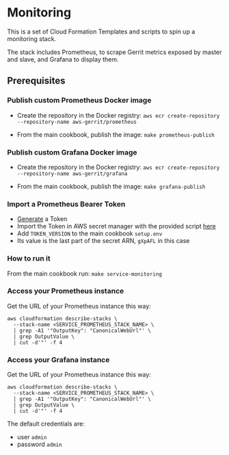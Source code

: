 # Monitoring

This is a set of Cloud Formation Templates and scripts to spin up a monitoring
stack.

The stack includes Prometheus, to scrape Gerrit metrics
exposed by master and slave, and Grafana to display them.

## Prerequisites

### Publish custom Prometheus Docker image

* Create the repository in the Docker registry:
  `aws ecr create-repository --repository-name aws-gerrit/prometheus`

* From the main cookbook, publish the image: `make prometheus-publish`

### Publish custom Grafana Docker image

* Create the repository in the Docker registry:
  `aws ecr create-repository --repository-name aws-gerrit/grafana`

* From the main cookbook, publish the image: `make grafana-publish`

### Import a Prometheus Bearer Token

* [Generate](https://www.uuidgenerator.net/) a Token
* Import the Token in AWS secret manager with the provided script [here](../Secrets.md#prometheus-bearer-token)
 * Add `TOKEN_VERSION` to the main cookbook `setup.env`
 * Its value is the last part of the secret ARN, `gXpAFL` in this case

### How to run it

From the main cookbook run: `make service-monitoring`

### Access your Prometheus instance

Get the URL of your Prometheus instance this way:

```
aws cloudformation describe-stacks \
  --stack-name <SERVICE_PROMETHEUS_STACK_NAME> \
  | grep -A1 '"OutputKey": "CanonicalWebUrl"' \
  | grep OutputValue \
  | cut -d'"' -f 4
```

### Access your Grafana instance

Get the URL of your Prometheus instance this way:

```
aws cloudformation describe-stacks \
  --stack-name <SERVICE_PROMETHEUS_STACK_NAME> \
  | grep -A1 '"OutputKey": "CanonicalWebUrl"' \
  | grep OutputValue \
  | cut -d'"' -f 4
```

The default credentials are:
* user `admin`
* password `admin`
